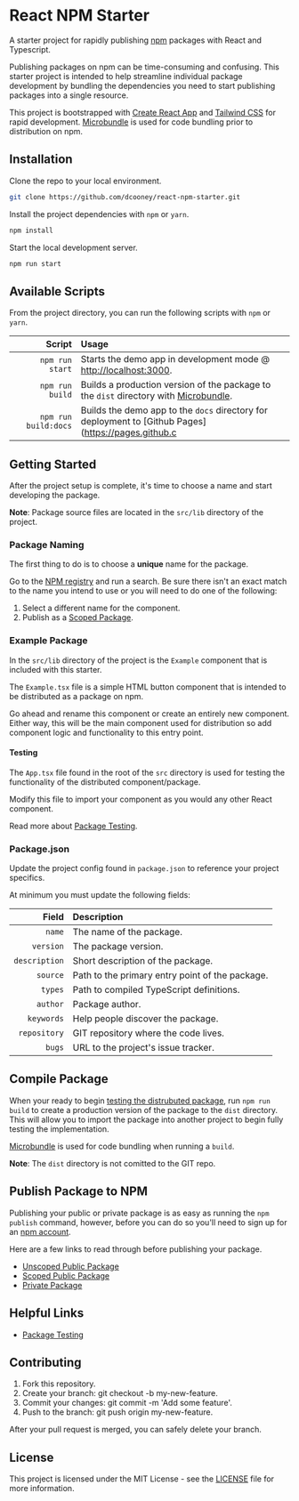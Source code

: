 # React NPM Starter

A starter project for rapidly publishing [npm](https://www.npmjs.com/) packages with React and Typescript.

Publishing packages on npm can be time-consuming and confusing. This starter project is intended to help streamline individual package development by bundling the dependencies you need to start publishing packages into a single resource.

This project is bootstrapped with [Create React App](https://github.com/facebook/create-react-app) and [Tailwind CSS](https://tailwindcss.com/) for rapid development. [Microbundle](https://github.com/developit/microbundle) is used for code bundling prior to distribution on npm.

## Installation

Clone the repo to your local environment.

```bash
git clone https://github.com/dcooney/react-npm-starter.git
```

Install the project dependencies with `npm` or `yarn`.

```bash
npm install
```

Start the local development server.

```bash
npm run start
```

## Available Scripts

From the project directory, you can run the following scripts with `npm` or `yarn`.

| Script                 |  Usage                                                                                                                          |
|----------------------: | :------------------------------------------------------------------------------------------------------------------------------- |
| `npm run start`        | Starts the demo app in development mode @ [http://localhost:3000](http://localhost:3000).      |
| `npm run build`        | Builds a production version of the package to the `dist` directory with [Microbundle](https://github.com/developit/microbundle).  |
| `npm run build:docs`   | Builds the demo app to the `docs` directory for deployment to [Github Pages](<https://pages.github.c>

## Getting Started

After the project setup is complete, it's time to choose a name and start developing the package.

**Note**: Package source files are located in the `src/lib` directory of the project.

### Package Naming

The first thing to do is to choose a **unique** name for the package.

Go to the [NPM registry](https://www.npmjs.com/) and run a search. Be sure there isn't an exact match to the name you intend to use or you will need to do one of the following:

1. Select a different name for the component.
2. Publish as a [Scoped Package](https://docs.npmjs.com/creating-and-publishing-scoped-public-packages).

### Example Package

In the `src/lib` directory of the project is the `Example` component that is included with this starter.

The `Example.tsx` file is a simple HTML button component that is intended to be distributed as a package on npm.

Go ahead and rename this component or create an entirely new component. Either way, this will be the main component used for distribution so add component logic and functionality to this entry point.

#### Testing

The `App.tsx` file found in the root of the `src` directory is used for testing the functionality of the distributed component/package.

Modify this file to import your component as you would any other React component.

Read more about [Package Testing](https://github.com/dcooney/react-npm-starter/wiki/Testing).

### Package.json

Update the project config found in `package.json` to reference your project specifics.

At minimum you must update the following fields:

| Field          | Description                                |
|--------------: |:------------------------------------------ |
| `name`         | The name of the package.                   |
| `version`      | The package version.                       |
| `description`  | Short description of the package.          |
| `source`       | Path to the primary entry point of the package.   |
| `types`        | Path to compiled TypeScript definitions.   |
| `author`       | Package author.                            |
| `keywords`     | Help people discover the package.          |
| `repository`   | GIT repository where the code lives.       |
| `bugs`         | URL to the project's issue tracker.        |

## Compile Package

When your ready to begin [testing the distrubuted package](https://github.com/dcooney/react-npm-starter/wiki/Testing), run `npm run build` to create a production version of the package to the `dist` directory. This will allow you to import the package into another project to begin fully testing the implementation.

[Microbundle](https://github.com/developit/microbundle) is used for code bundling when running a `build`.

**Note**: The `dist` directory is not comitted to the GIT repo.

## Publish Package to NPM

Publishing your public or private package is as easy as running the `npm publish` command, however, before you can do so you'll need to sign up for an [npm account](https://www.npmjs.com/signup).

Here are a few links to read through before publishing your package.

- [Unscoped Public Package](https://docs.npmjs.com/creating-and-publishing-unscoped-public-packages)
- [Scoped Public Package](https://docs.npmjs.com/creating-and-publishing-scoped-public-packages)
- [Private Package](https://docs.npmjs.com/creating-and-publishing-private-packages)

## Helpful Links

- [Package Testing](https://github.com/dcooney/react-npm-starter/wiki/Testing)

## Contributing

1. Fork this repository.
2. Create your branch: git checkout -b my-new-feature.
3. Commit your changes: git commit -m 'Add some feature'.
4. Push to the branch: git push origin my-new-feature.

After your pull request is merged, you can safely delete your branch.

## License

This project is licensed under the MIT License - see the [LICENSE](https://github.com/dcooney/react-npm-starter/blob/main/LICENSE) file for more information.
